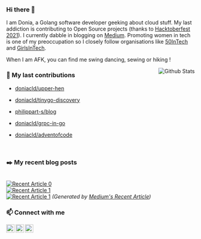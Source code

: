 
### Hi there 👋

I am Donia, a Golang software developer geeking about cloud stuff. My last addiction is contributing to Open Source projects (thanks to [Hacktoberfest 2021](https://hacktoberfest.digitalocean.com/)). I currently dabble in blogging on [Medium](https://medium.com/@doniacld). Promoting women in tech is one of my preoccupation so I closely follow organisations like [50InTech](https://www.50intech.com/) and [GirlsInTech](https://girlsintech.org/).

When I am AFK, you can find me swing dancing, sewing or hiking !

<img alt="Github Stats" src="https://github-readme-stats.vercel.app/api?username=doniacld&show_icons=true&count_private=true&hide=stars&include_all_commits=true&theme=vue" align="right" />

### 🔭 My last contributions


- [doniacld/upper-hen](https://github.com/doniacld/upper-hen)
- [doniacld/tinygo-discovery](https://github.com/doniacld/tinygo-discovery)
- [philippart-s/blog](https://github.com/philippart-s/blog)
- [doniacld/grpc-in-go](https://github.com/doniacld/grpc-in-go)
- [doniacld/adventofcode](https://github.com/doniacld/adventofcode)

  <br>
</div>

### :black_nib: My recent blog posts

<br> <a target="_blank" href="https://github-readme-medium-recent-article.vercel.app/medium/@doniacld/0"><img src="https://github-readme-medium-recent-article.vercel.app/medium/@doniacld/0" alt="Recent Article 0"></a>
<br> <a target="_blank" href="https://github-readme-medium-recent-article.vercel.app/medium/@doniacld/1"><img src="https://github-readme-medium-recent-article.vercel.app/medium/@doniacld/1" alt="Recent Article 1"></a>
<br> <a target="_blank" href="https://github-readme-medium-recent-article.vercel.app/medium/@doniacld/2"><img src="https://github-readme-medium-recent-article.vercel.app/medium/@doniacld/2" alt="Recent Article 1"></a>
_(Generated by [Medium's Recent Article](https://github.com/bxcodec/github-readme-medium-recent-article))_

### 📫 Connect with me

[<img align="left" alt="doniacld | LinkedIn" width="22" src="https://cdn.jsdelivr.net/npm/simple-icons@v3/icons/linkedin.svg" />][linkedin]
[<img align="left" alt="doniacld | Twitter" width="22" src="https://cdn.jsdelivr.net/npm/simple-icons@v3/icons/twitter.svg" />][twitter]
[<img align="left" alt="doniacld | LinkedIn" width="22" src="https://cdn.jsdelivr.net/npm/simple-icons@3.13.0/icons/medium.svg" />][medium]<br />

[medium]: https://medium.com/@doniacld
[twitter]: https://twitter.com/chaiehloudj
[linkedin]: https://linkedin.com/in/donia-chaiehloudj
